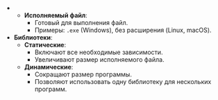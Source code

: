 - - **Исполняемый файл**:
    - Готовый для выполнения файл.
    - Примеры: `.exe` (Windows), без расширения (Linux, macOS).
- **Библиотеки**:
    - **Статические**:
        - Включают все необходимые зависимости.
        - Увеличивают размер исполняемого файла.
    - **Динамические**:
        - Сокращают размер программы.
        - Позволяют использовать одну библиотеку для нескольких программ.